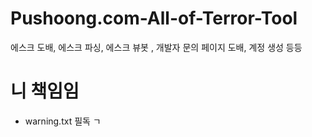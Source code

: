 # Pushoong.com-All-of-Terror-Tool
에스크 도배, 에스크 파싱, 에스크 뷰봇 , 개발자 문의 페이지 도배, 계정 생성 등등


# 니 책임임
- warning.txt 필독 ㄱ
